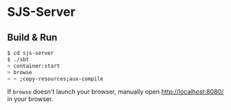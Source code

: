 # SJS-Server #

## Build & Run ##

```sh
$ cd sjs-server
$ ./sbt
> container:start
> browse
> ~ ;copy-resources;aux-compile
```

If `browse` doesn't launch your browser, manually open [http://localhost:8080/](http://localhost:8080/) in your browser.
